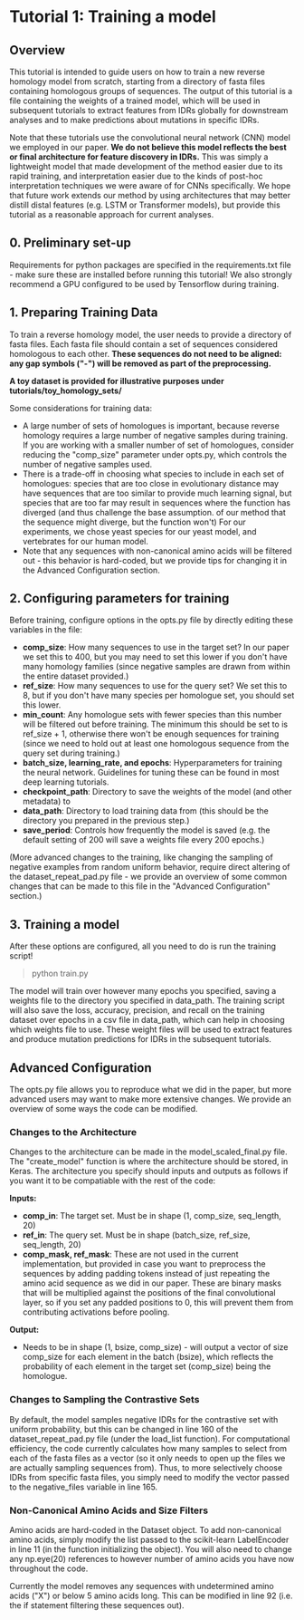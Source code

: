 # Tutorial 1: Training a model

## Overview
This tutorial is intended to guide users on how to train a new 
reverse homology model from scratch, starting from a directory of 
fasta files containing homologous groups of sequences. The output
of this tutorial is a file containing the weights of a trained model,
which will be used in subsequent tutorials to extract features from
IDRs globally for downstream analyses and to make predictions about
mutations in specific IDRs.

Note that these tutorials use the convolutional neural
network (CNN) model we employed in our paper. **We do not believe this
model reflects the best or final architecture for feature discovery in
IDRs.** This was simply a lightweight model that made development of
the method easier due to its rapid training, and interpretation easier
due to the kinds of post-hoc interpretation techniques we were aware
of for CNNs specifically. We hope that future work extends our 
method by using architectures that may better distill distal features
(e.g. LSTM or Transformer models), but provide this tutorial as a 
reasonable approach for current analyses.

## 0. Preliminary set-up
Requirements for python packages are specified in the requirements.txt
file - make sure these are installed before running this tutorial! We
also strongly recommend a GPU configured to be used by Tensorflow 
during training. 

## 1. Preparing Training Data
To train a reverse homology model, the user needs to provide a 
directory of fasta files. Each fasta file should contain a set of
sequences considered homologous to each other. **These sequences
do not need to be aligned: any gap symbols ("-") will be removed as
part of the preprocessing.**

**A toy dataset is provided for illustrative purposes under 
tutorials/toy_homology_sets/**

Some considerations for training data:
- A large number of sets of homologues is important, because 
reverse homology requires a large number of negative samples during
training. If you are working with a smaller number of set of 
homologues, consider reducing the "comp_size" parameter under opts.py,
which controls the number of negative samples used.
- There is a trade-off in choosing what species to include in each
set of homologues: species that are too close in evolutionary 
distance may have sequences that are too similar to provide much
learning signal, but species that are too far may result in sequences
where the function has diverged (and thus challenge the base assumption. 
of our method that the sequence might diverge, but the function won't)
For our experiments, we chose yeast species for our yeast model, and
vertebrates for our human model. 
- Note that any sequences with non-canonical amino acids will be 
filtered out - this behavior is hard-coded, but we provide tips for
changing it in the Advanced Configuration section. 

## 2. Configuring parameters for training
Before training, configure options in the opts.py file by directly
editing these variables in the file:
- **comp_size**: How many sequences to use in the target set? In
our paper we set this to 400, but you may need to set this lower
if you don't have many homology families (since negative samples are
drawn from within the entire dataset provided.)
- **ref_size**: How many sequences to use for the query set? We
set this to 8, but if you don't have many species per homologue set,
you should set this lower. 
- **min_count**: Any homologue sets with fewer species than this 
number will be filtered out before training. The minimum this should
be set to is ref_size + 1, otherwise there won't be enough sequences
for training (since we need to hold out at least one homologous 
sequence from the query set during training.)
- **batch_size, learning_rate, and epochs**: Hyperparameters for 
training the neural network. Guidelines for tuning these can be 
found in most deep learning tutorials. 
- **checkpoint_path**: Directory to save the weights of the
model (and other metadata) to
- **data_path**: Directory to load training data from (this should
be the directory you prepared in the previous step.)
- **save_period**: Controls how frequently the model is saved
  (e.g. the default setting of 200 will save a weights file every
200 epochs.)

(More advanced changes to the training, like changing the sampling 
of negative examples from random uniform behavior, require direct
altering of the dataset_repeat_pad.py file - we provide an overview of some
common changes that can be made to this file in the "Advanced 
Configuration" section.)

## 3. Training a model

After these options are configured, all you need to do is run the 
training script!

> python train.py

The model will train over however many epochs you specified, saving
a weights file to the directory you specified in data_path. The 
training script will also save the loss, accuracy, precision, and recall
on the training dataset over epochs in a csv file in data_path, which 
can help in choosing which weights file to use. These weight files will
be used to extract features and produce mutation predictions for IDRs
in the subsequent tutorials. 

## Advanced Configuration

The opts.py file allows you to reproduce what we did in the paper,
but more advanced users may want to make more extensive changes. 
We provide an overview of some ways the code can be modified. 

###  Changes to the Architecture
Changes to the architecture can be made in the model_scaled_final.py
file. The "create_model" function is where the architecture should be
stored, in Keras. The architecture you specify should inputs and 
outputs as follows if you want it to be compatiable with the rest of
the code:

**Inputs:**
- **comp_in**: The target set. Must be in shape (1, comp_size, seq_length, 20)
- **ref_in**: The query set. Must be in shape (batch_size, ref_size, seq_length, 20)
- **comp_mask, ref_mask**: These are not used in the current implementation,
but provided in case you want to preprocess the sequences by adding padding
tokens instead of just repeating the amino acid sequence as we did in our paper.
These are binary masks that will be multiplied against the positions of the final
convolutional layer, so if you set any padded positions to 0, this will prevent them from
contributing activations before pooling. 

**Output:**
- Needs to be in shape (1, bsize, comp_size) - will output a vector of size
comp_size for each element in the batch (bsize), which reflects the probability
of each element in the target set (comp_size) being the homologue.

### Changes to Sampling the Contrastive Sets

By default, the model samples negative IDRs for the contrastive set 
with uniform probability, but this can be changed in line 160 of the 
dataset_repeat_pad.py file (under the load_list function). For 
computational efficiency, the code currently calculates how many 
samples to select from each of the fasta files as a vector (so it 
only needs to open up the files we are actually sampling sequences
from). Thus, to more selectively choose IDRs from specific fasta
files, you simply need to modify the vector passed to the negative_files
variable in line 165. 

### Non-Canonical Amino Acids and Size Filters

Amino acids are hard-coded in the Dataset object. To add non-canonical
amino acids, simply modify the list passed to the scikit-learn LabelEncoder
in line 11 (in the function initializing the object). You will also need to 
change any np.eye(20) references to however number of amino acids you have now
throughout the code. 

Currently the model removes any sequences with undetermined amino acids ("X")
or below 5 amino acids long. This can be modified in line 92 (i.e. the if statement
filtering these sequences out).

